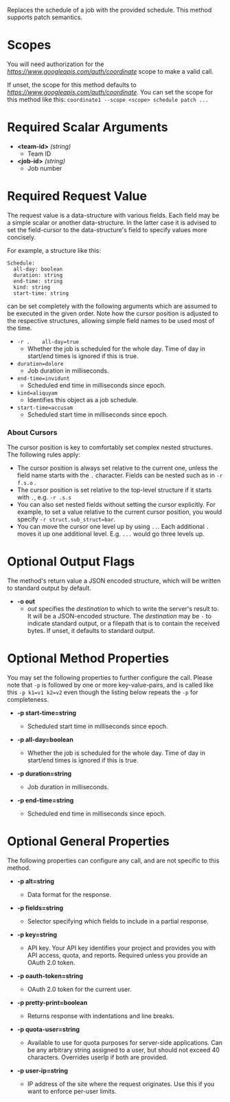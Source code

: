 Replaces the schedule of a job with the provided schedule. This method supports patch semantics.
# Scopes

You will need authorization for the *https://www.googleapis.com/auth/coordinate* scope to make a valid call.

If unset, the scope for this method defaults to *https://www.googleapis.com/auth/coordinate*.
You can set the scope for this method like this: `coordinate1 --scope <scope> schedule patch ...`
# Required Scalar Arguments
* **&lt;team-id&gt;** *(string)*
    - Team ID
* **&lt;job-id&gt;** *(string)*
    - Job number
# Required Request Value

The request value is a data-structure with various fields. Each field may be a simple scalar or another data-structure.
In the latter case it is advised to set the field-cursor to the data-structure's field to specify values more concisely.

For example, a structure like this:
```
Schedule:
  all-day: boolean
  duration: string
  end-time: string
  kind: string
  start-time: string

```

can be set completely with the following arguments which are assumed to be executed in the given order. Note how the cursor position is adjusted to the respective structures, allowing simple field names to be used most of the time.

* `-r .    all-day=true`
    - Whether the job is scheduled for the whole day. Time of day in start/end times is ignored if this is true.
* `duration=dolore`
    - Job duration in milliseconds.
* `end-time=invidunt`
    - Scheduled end time in milliseconds since epoch.
* `kind=aliquyam`
    - Identifies this object as a job schedule.
* `start-time=accusam`
    - Scheduled start time in milliseconds since epoch.


### About Cursors

The cursor position is key to comfortably set complex nested structures. The following rules apply:

* The cursor position is always set relative to the current one, unless the field name starts with the `.` character. Fields can be nested such as in `-r f.s.o` .
* The cursor position is set relative to the top-level structure if it starts with `.`, e.g. `-r .s.s`
* You can also set nested fields without setting the cursor explicitly. For example, to set a value relative to the current cursor position, you would specify `-r struct.sub_struct=bar`.
* You can move the cursor one level up by using `..`. Each additional `.` moves it up one additional level. E.g. `...` would go three levels up.


# Optional Output Flags

The method's return value a JSON encoded structure, which will be written to standard output by default.

* **-o out**
    - *out* specifies the *destination* to which to write the server's result to.
      It will be a JSON-encoded structure.
      The *destination* may be `-` to indicate standard output, or a filepath that is to contain the received bytes.
      If unset, it defaults to standard output.
# Optional Method Properties

You may set the following properties to further configure the call. Please note that `-p` is followed by one 
or more key-value-pairs, and is called like this `-p k1=v1 k2=v2` even though the listing below repeats the
`-p` for completeness.

* **-p start-time=string**
    - Scheduled start time in milliseconds since epoch.

* **-p all-day=boolean**
    - Whether the job is scheduled for the whole day. Time of day in start/end times is ignored if this is true.

* **-p duration=string**
    - Job duration in milliseconds.

* **-p end-time=string**
    - Scheduled end time in milliseconds since epoch.

# Optional General Properties

The following properties can configure any call, and are not specific to this method.

* **-p alt=string**
    - Data format for the response.

* **-p fields=string**
    - Selector specifying which fields to include in a partial response.

* **-p key=string**
    - API key. Your API key identifies your project and provides you with API access, quota, and reports. Required unless you provide an OAuth 2.0 token.

* **-p oauth-token=string**
    - OAuth 2.0 token for the current user.

* **-p pretty-print=boolean**
    - Returns response with indentations and line breaks.

* **-p quota-user=string**
    - Available to use for quota purposes for server-side applications. Can be any arbitrary string assigned to a user, but should not exceed 40 characters. Overrides userIp if both are provided.

* **-p user-ip=string**
    - IP address of the site where the request originates. Use this if you want to enforce per-user limits.
